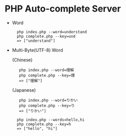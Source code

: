 # PHP Auto-complete Server

* Word

        php index.php --word=understand
        php complete.php --key=und
        => ["understand"]


* Multi-Byte(UTF-8) Word
 
     (Chinese)
     
         php index.php --word=理解
         php complete.php --key=理
         => ["理解"]
         
     (Japanese)
     
         php index.php --word=りかい
         php complete.php --key=り
         => ["りかい"]

        php index.php --words=hello,hi
        php complete.php --key=h
        => ["hello", "hi"]





    
    


